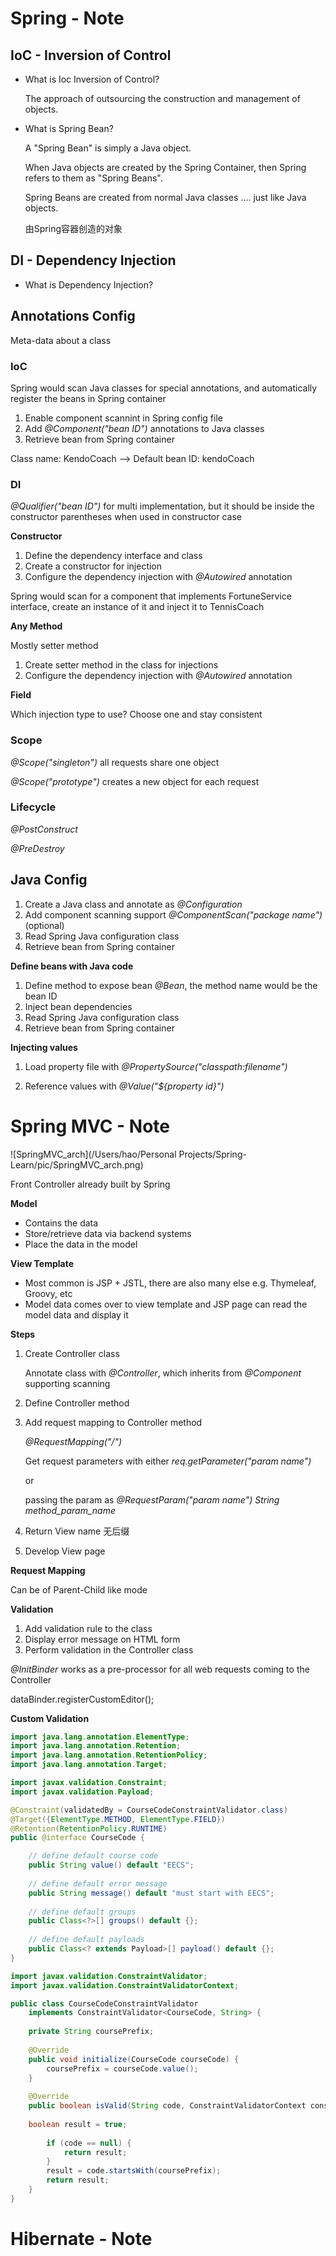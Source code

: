 # Spring - Note

## IoC - Inversion of Control

* What is Ioc Inversion of Control?

  The approach of outsourcing the construction and management of objects.

* What is Spring Bean?

  A "Spring Bean" is simply a Java object.

  When Java objects are created by the Spring Container, then Spring refers to them as "Spring Beans".

  Spring Beans are created from normal Java classes .... just like Java objects.

  由Spring容器创造的对象

## DI - Dependency Injection

* What is Dependency Injection?

## Annotations Config

Meta-data about a class

### IoC

Spring would scan Java classes for special annotations, and automatically register the beans in Spring container

1. Enable component scannint in Spring config file
2. Add *@Component("bean ID")* annotations to Java classes
3. Retrieve bean from Spring container

Class name: KendoCoach --> Default bean ID: kendoCoach

### DI 

_@Qualifier("bean ID")_ for multi implementation, but it should be inside the constructor parentheses when used in constructor case

__Constructor__

1. Define the dependency interface and class
2. Create a constructor for injection
3. Configure the dependency injection with _@Autowired_ annotation

Spring would scan for a component that implements FortuneService interface, create an instance of it and inject it to TennisCoach

__Any Method__

Mostly setter method

1. Create setter method in the class for injections
2. Configure the dependency injection with *@Autowired* annotation

__Field__

Which injection type to use? Choose one and stay consistent 

### Scope 

_@Scope("singleton")_ all requests share one object

_@Scope("prototype")_ creates a new object for each request

### Lifecycle

_@PostConstruct_

_@PreDestroy_

## Java Config

1. Create a Java class and annotate as _@Configuration_
2. Add component scanning support _@ComponentScan("package name")_ (optional)
3. Read Spring Java configuration class
4. Retrieve bean from Spring container

__Define beans with Java code__

1. Define method to expose bean _@Bean_, the method name would be the bean ID
2. Inject bean dependencies
3. Read Spring Java configuration class
4. Retrieve bean from Spring container

__Injecting values__

1. Load property file with _@PropertySource("classpath:filename")_

2. Reference values with _@Value("${property id}")_

# Spring MVC - Note 

![SpringMVC_arch](/Users/hao/Personal Projects/Spring-Learn/pic/SpringMVC_arch.png)

Front Controller already built by Spring

__Model__

* Contains the data
* Store/retrieve data via backend systems
* Place the data in the model

__View Template__

* Most common is JSP + JSTL, there are also many else e.g. Thymeleaf, Groovy, etc
* Model data comes over to view template and JSP page can read the model data and display it

__Steps__

1. Create Controller class

   Annotate class with _@Controller_, which inherits from _@Component_ supporting scanning

2. Define Controller method

3. Add request mapping to Controller method

   _@RequestMapping("/")_

   Get request parameters with either _req.getParameter("param name")_ 

   or 

   passing the param as _@RequestParam("param name") String method_param_name_

4. Return View name 无后缀

5. Develop View page

__Request Mapping__

Can be of Parent-Child like mode

__Validation__

1. Add validation rule to the class
2. Display error message on HTML form
3. Perform validation in the Controller class

_@InitBinder_ works as a pre-processor for all web requests coming to the Controller

dataBinder.registerCustomEditor();

__Custom Validation__

```java
import java.lang.annotation.ElementType;
import java.lang.annotation.Retention;
import java.lang.annotation.RetentionPolicy;
import java.lang.annotation.Target;

import javax.validation.Constraint;
import javax.validation.Payload;

@Constraint(validatedBy = CourseCodeConstraintValidator.class)
@Target({ElementType.METHOD, ElementType.FIELD})
@Retention(RetentionPolicy.RUNTIME)
public @interface CourseCode {

	// define default course code
	public String value() default "EECS";
	
	// define default error message
	public String message() default "must start with EECS";
	
	// define default groups
	public Class<?>[] groups() default {};
	
	// define default payloads
	public Class<? extends Payload>[] payload() default {};
}
```

```java
import javax.validation.ConstraintValidator;
import javax.validation.ConstraintValidatorContext;

public class CourseCodeConstraintValidator
	implements ConstraintValidator<CourseCode, String> {
	
	private String coursePrefix;
	
	@Override
	public void initialize(CourseCode courseCode) {
		coursePrefix = courseCode.value();
	}
	
	@Override
	public boolean isValid(String code, ConstraintValidatorContext constraintValidatorContext) {
		
    boolean result = true;
   
		if (code == null) {
			return result;
		}
		result = code.startsWith(coursePrefix);
		return result;
	}	
}
```



# Hibernate - Note 